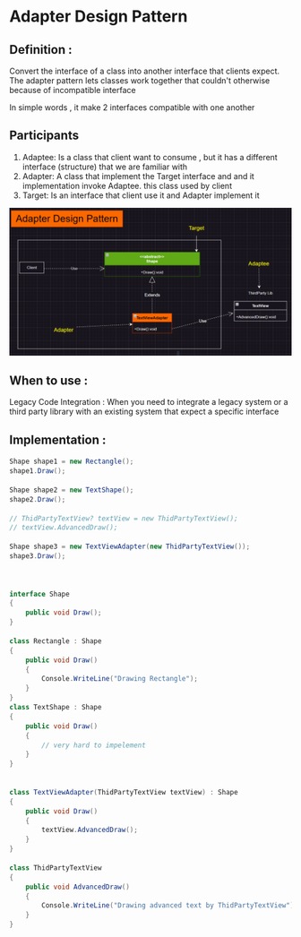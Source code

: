# Adapter Design Pattern 

## Definition : 

Convert the interface of a class into another interface that clients expect.
The adapter pattern lets classes work together that couldn't otherwise because of incompatible interface

In simple words , it make 2 interfaces compatible with one another

## Participants

1. Adaptee: Is a class that client want to consume , but it has a different interface (structure) that we are familiar with 
2. Adapter: A class that implement the Target interface and and it implementation invoke Adaptee. this class used by client
3. Target: Is an interface that client use it and Adapter implement it

![Uml Diagram](https://raw.githubusercontent.com/MDindar/DesignPatterns/refs/heads/main/Adapter/assets/Adapter.png)

## When to use : 

Legacy Code Integration : When you need to integrate a legacy system or a third party library with an existing system that expect a specific interface

## Implementation : 
```cs
Shape shape1 = new Rectangle();
shape1.Draw();

Shape shape2 = new TextShape();
shape2.Draw();

// ThidPartyTextView? textView = new ThidPartyTextView();
// textView.AdvancedDraw();

Shape shape3 = new TextViewAdapter(new ThidPartyTextView());
shape3.Draw();



interface Shape
{
    public void Draw();
}

class Rectangle : Shape
{
    public void Draw()
    {
        Console.WriteLine("Drawing Rectangle");
    }
}
class TextShape : Shape
{
    public void Draw()
    {
        // very hard to impelement
    }
}


class TextViewAdapter(ThidPartyTextView textView) : Shape
{
    public void Draw()
    {
        textView.AdvancedDraw();
    }
}

class ThidPartyTextView
{
    public void AdvancedDraw()
    {
        Console.WriteLine("Drawing advanced text by ThidPartyTextView");
    }
}
```